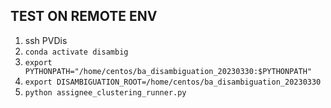 ## TEST ON REMOTE ENV

1. ssh PVDis
2. `conda activate disambig`
3. `export PYTHONPATH="/home/centos/ba_disambiguation_20230330:$PYTHONPATH"`
4. `export DISAMBIGUATION_ROOT=/home/centos/ba_disambiguation_20230330`
5. ``python assignee_clustering_runner.py``